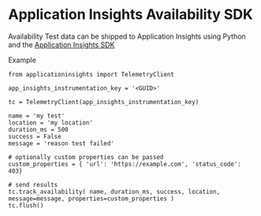# Application Insights Availability SDK

Availability Test data can be shipped to Application Insights using Python and the [Application Insights SDK](https://shipit.dev/python-appinsights/)

Example

```
from applicationinsights import TelemetryClient

app_insights_instrumentation_key = '<GUID>'

tc = TelemetryClient(app_insights_instrumentation_key)

name = 'my test'
location = 'my location'
duration_ms = 500
success = False
message = 'reason test failed'

# optionally custom properties can be passed
custom_properties = { 'url': 'https://example.com', 'status_code': 403}

# send results
tc.track_availability( name, duration_ms, success, location, message=message, properties=custom_properties )
tc.flush()

```






